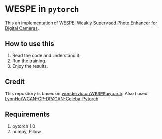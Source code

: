 # WESPE in `pytorch`
This an implementation of [WESPE: Weakly Supervised Photo Enhancer for Digital Cameras](https://arxiv.org/abs/1709.01118).

## How to use this
1. Read the code and understand it.
2. Run the training.
3. Enjoy the results.

## Credit
This repository is based on [wondervictor/WESPE.pytorch](https://github.com/wondervictor/WESPE.pytorch).
Also I used [LynnHo/WGAN-GP-DRAGAN-Celeba-Pytorch](https://github.com/LynnHo/WGAN-GP-DRAGAN-Celeba-Pytorch/).

## Requirements
1. pytorch 1.0
2. numpy, Pillow
